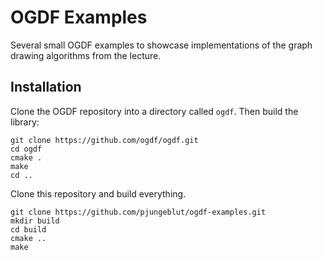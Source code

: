 # OGDF Examples

Several small OGDF examples to showcase implementations of the graph drawing algorithms from the lecture.

## Installation
Clone the OGDF repository into a directory called `ogdf`.
Then build the library:
```
git clone https://github.com/ogdf/ogdf.git
cd ogdf
cmake .
make
cd ..
```
Clone this repository and build everything.
```
git clone https://github.com/pjungeblut/ogdf-examples.git
mkdir build
cd build
cmake ..
make
```
